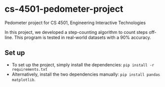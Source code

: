 # cs-4501-pedometer-project

Pedometer project for CS 4501, Engineering Interactive Technologies

In this project, we developed a step-counting algorithm to count steps off-line. This program is tested in real-world datasets with a 90% accuracy.

## Set up

- To set up the project, simply install the dependencies: `pip install -r requirements.txt`
- Alternatively, install the two dependencies manually: `pip install pandas matplotlib`.